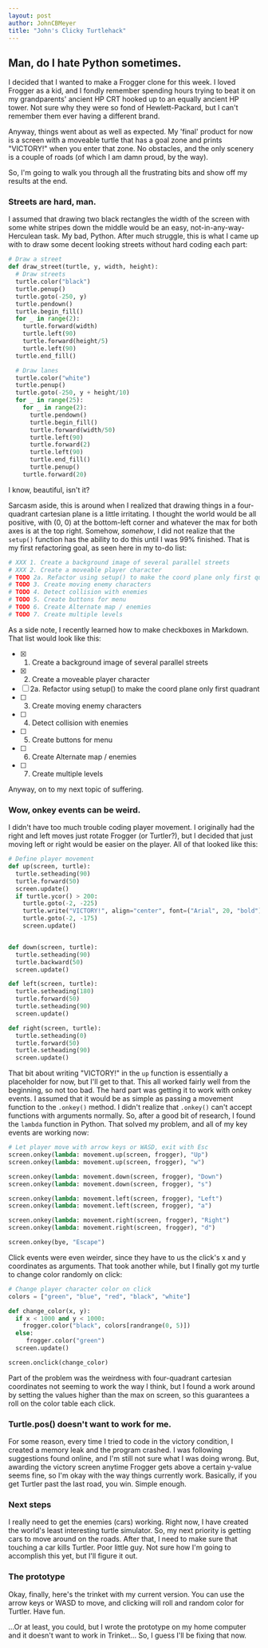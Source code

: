 ```yaml
---
layout: post
author: JohnCBMeyer
title: "John's Clicky Turtlehack"
---
```


## Man, do I hate Python sometimes.
I decided that I wanted to make a Frogger clone for this week. I loved Frogger
as a kid, and I fondly remember spending hours trying to beat it on my grandparents'
ancient HP CRT hooked up to an equally ancient HP tower. Not sure why they were
so fond of Hewlett-Packard, but I can't remember them ever having a different
brand.</br>

Anyway, things went about as well as expected. My 'final' product for now is a
screen with a moveable turtle that has a goal zone and prints "VICTORY!" when
you enter that zone. No obstacles, and the only scenery is a couple of roads (of
which I am damn proud, by the way).</br>

So, I'm going to walk you through all the frustrating bits and show off my results
at the end.</br>

### Streets are hard, man.
I assumed that drawing two black rectangles the width of the screen with some
white stripes down the middle would be an easy, not-in-any-way-Herculean task.
My bad, Python. After much struggle, this is what I came up with to draw some
decent looking streets without hard coding each part:

```python
# Draw a street
def draw_street(turtle, y, width, height):
  # Draw streets
  turtle.color("black")
  turtle.penup()
  turtle.goto(-250, y)
  turtle.pendown()
  turtle.begin_fill()
  for _ in range(2):
    turtle.forward(width)
    turtle.left(90)
    turtle.forward(height/5)
    turtle.left(90)
  turtle.end_fill()

  # Draw lanes
  turtle.color("white")
  turtle.penup()
  turtle.goto(-250, y + height/10)
  for _ in range(25):
    for _ in range(2):
      turtle.pendown()
      turtle.begin_fill()
      turtle.forward(width/50)
      turtle.left(90)
      turtle.forward(2)
      turtle.left(90)
      turtle.end_fill()
      turtle.penup()
    turtle.forward(20)
```

I know, beautiful, isn't it?</br>

Sarcasm aside, this is around when I realized that
drawing things in a four-quadrant cartesian plane is a little irritating. I thought
the world would be all positive, with (0, 0) at the bottom-left corner and whatever
the max for both axes is at the top right. Somehow, *somehow*, I did not realize
that the `setup()` function has the ability to do this until I was 99% finished.
That is my first refactoring goal, as seen here in my to-do list:

```python
# XXX 1. Create a background image of several parallel streets
# XXX 2. Create a moveable player character
# TODO 2a. Refactor using setup() to make the coord plane only first quadrant
# TODO 3. Create moving enemy characters
# TODO 4. Detect collision with enemies
# TODO 5. Create buttons for menu
# TODO 6. Create Alternate map / enemies
# TODO 7. Create multiple levels
```

As a side note, I recently learned how to make checkboxes in Markdown. That list
would look like this:

- [x] 1. Create a background image of several parallel streets
- [x] 2. Create a moveable player character
- [ ] 2a. Refactor using setup() to make the coord plane only first quadrant
- [ ] 3. Create moving enemy characters
- [ ] 4. Detect collision with enemies
- [ ] 5. Create buttons for menu
- [ ] 6. Create Alternate map / enemies
- [ ] 7. Create multiple levels

Anyway, on to my next topic of suffering.

### Wow, onkey events can be weird.
I didn't have too much trouble coding player movement. I originally had the right
and left moves just rotate Frogger (or Turtler?), but I decided that just moving
left or right would be easier on the player. All of that looked like this:

```python
# Define player movement
def up(screen, turtle):
  turtle.setheading(90)
  turtle.forward(50)
  screen.update()
  if turtle.ycor() > 200:
    turtle.goto(-2, -225)
    turtle.write("VICTORY!", align="center", font=("Arial", 20, "bold"))
    turtle.goto(-2, -175)
    screen.update()


def down(screen, turtle):
  turtle.setheading(90)
  turtle.backward(50)
  screen.update()

def left(screen, turtle):
  turtle.setheading(180)
  turtle.forward(50)
  turtle.setheading(90)
  screen.update()

def right(screen, turtle):
  turtle.setheading(0)
  turtle.forward(50)
  turtle.setheading(90)
  screen.update()
```

That bit about writing "VICTORY!" in the `up` function is essentially a placeholder
for now, but I'll get to that. This all worked fairly well from the beginning, so
not too bad. The hard part was getting it to work with onkey events. I assumed
that it would be as simple as passing a movement function to the `.onkey()` method.
I didn't realize that `.onkey()` can't accept functions with arguments normally.
So, after a good bit of research, I found the `lambda` function in Python. That
solved my problem, and all of my key events are working now:

```python
# Let player move with arrow keys or WASD, exit with Esc
screen.onkey(lambda: movement.up(screen, frogger), "Up")
screen.onkey(lambda: movement.up(screen, frogger), "w")

screen.onkey(lambda: movement.down(screen, frogger), "Down")
screen.onkey(lambda: movement.down(screen, frogger), "s")

screen.onkey(lambda: movement.left(screen, frogger), "Left")
screen.onkey(lambda: movement.left(screen, frogger), "a")

screen.onkey(lambda: movement.right(screen, frogger), "Right")
screen.onkey(lambda: movement.right(screen, frogger), "d")

screen.onkey(bye, "Escape")
```

Click events were even weirder, since they have to us the click's x and y coordinates
as arguments. That took another while, but I finally got my turtle to change color
randomly on click:

```python
# Change player character color on click
colors = ["green", "blue", "red", "black", "white"]

def change_color(x, y):
  if x < 1000 and y < 1000:
    frogger.color("black", colors[randrange(0, 5)])
  else:
     frogger.color("green")
  screen.update()

screen.onclick(change_color)
```

Part of the problem was the weirdness with four-quadrant cartesian coordinates
not seeming to work the way I think, but I found a work around by setting the values
higher than the max on screen, so this guarantees a roll on the color table each
click.

### Turtle.pos() doesn't want to work for me.
For some reason, every time I tried to code in the victory condition, I created
a memory leak and the program crashed. I was following suggestions found online,
and I'm still not sure what I was doing wrong. But, awarding the victory screen
anytime Frogger gets above a certain y-value seems fine, so I'm okay with the way
things currently work. Basically, if you get Turtler past the last road, you win.
Simple enough.

### Next steps
I really need to get the enemies (cars) working. Right now, I have created the 
world's least interesting turtle simulator. So, my next priority is getting cars
to move around on the roads. After that, I need to make sure that touching a car
kills Turtler. Poor little guy. Not sure how I'm going to accomplish this yet, but
I'll figure it out.

### The prototype
Okay, finally, here's the trinket with my current version. You can use the arrow
keys or WASD to move, and clicking will roll and random color for Turtler. Have
fun.

...Or at least, you could, but I wrote the prototype on my home computer and it
doesn't want to work in Trinket... So, I guess I'll be fixing that now.
